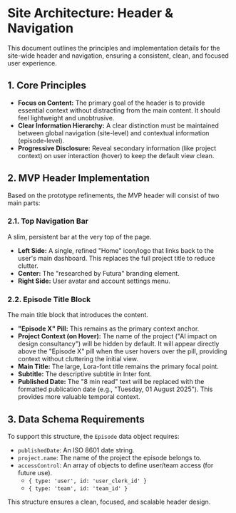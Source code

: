 # Site Architecture: Header & Navigation

This document outlines the principles and implementation details for the site-wide header and navigation, ensuring a consistent, clean, and focused user experience.

## 1. Core Principles

-   **Focus on Content:** The primary goal of the header is to provide essential context without distracting from the main content. It should feel lightweight and unobtrusive.
-   **Clear Information Hierarchy:** A clear distinction must be maintained between global navigation (site-level) and contextual information (episode-level).
-   **Progressive Disclosure:** Reveal secondary information (like project context) on user interaction (hover) to keep the default view clean.

## 2. MVP Header Implementation

Based on the prototype refinements, the MVP header will consist of two main parts:

### 2.1. Top Navigation Bar

A slim, persistent bar at the very top of the page.

-   **Left Side:** A single, refined "Home" icon/logo that links back to the user's main dashboard. This replaces the full project title to reduce clutter.
-   **Center:** The "researched by Futura" branding element.
-   **Right Side:** User avatar and account settings menu.

### 2.2. Episode Title Block

The main title block that introduces the content.

-   **"Episode X" Pill:** This remains as the primary context anchor.
-   **Project Context (on Hover):** The name of the project ("AI impact on design consultancy") will be hidden by default. It will appear directly above the "Episode X" pill when the user hovers over the pill, providing context without cluttering the initial view.
-   **Main Title:** The large, Lora-font title remains the primary focal point.
-   **Subtitle:** The descriptive subtitle in Inter font.
-   **Published Date:** The "8 min read" text will be replaced with the formatted publication date (e.g., "Tuesday, 01 August 2025"). This provides more valuable temporal context.

## 3. Data Schema Requirements

To support this structure, the `Episode` data object requires:

-   `publishedDate`: An ISO 8601 date string.
-   `project.name`: The name of the project the episode belongs to.
-   `accessControl`: An array of objects to define user/team access (for future use).
    -   `{ type: 'user', id: 'user_clerk_id' }`
    -   `{ type: 'team', id: 'team_id' }`

This structure ensures a clean, focused, and scalable header design.
